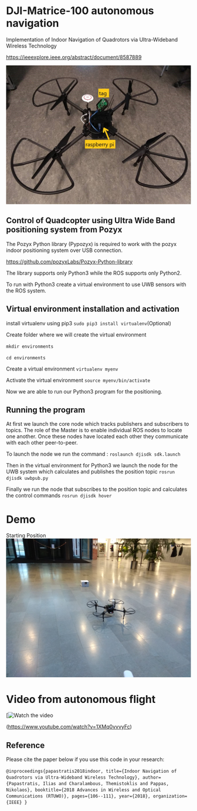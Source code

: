 # DJI-Matrice-100 autonomous navigation 
Implementation of Indoor Navigation of Quadrotors via Ultra-Wideband Wireless Technology

https://ieeexplore.ieee.org/abstract/document/8587889 

![alt text](https://github.com/IliasPap/DJI-Matrice-100/blob/master/images/drone1.jpg)
## Control of Quadcopter using Ultra Wide Band positioning system from Pozyx

The Pozyx Python library (Pypozyx) is required to work with the pozyx indoor positioning system over USB connection. 

https://github.com/pozyxLabs/Pozyx-Python-library

The library supports only Python3 while the ROS supports only Python2.  

To run with Python3 create a virtual environment to use UWB sensors with the ROS system.

## Virtual environment installation and activation

install virtualenv using pip3 `sudo pip3 install virtualenv`(Optional)

Create folder where we will create the virtual environment

`mkdir environments`

`cd environments`

Create a virtual environment `virtualenv myenv` 

Activate the virtual environment  `source myenv/bin/activate`

Now we are able to run our Python3 program for the positioning.
##  Running the program
At first we launch the core node which tracks publishers and subscribers to topics. 
The role of the Master is to enable individual ROS nodes to locate one another.
Once these nodes have located each other they communicate with each other peer-to-peer.

To launch the node we run the command : `roslaunch djisdk sdk.launch`

Then in the virtual environment for Python3 we launch the node for the UWB system which calculates and publishes the position topic
`rosrun djisdk uwbpub.py`

Finally we run the node that subscribes to the position topic and calculates the control commands `rosrun djisdk hover`
# Demo
Starting Position
![alt text](https://github.com/IliasPap/DJI-Matrice-100/blob/master/images/drone_start_position.jpg)

# Video from autonomous flight

[![Watch the video](https://img.youtube.com/vi/1XMq0vvvyFc/0.jpg)

(https://www.youtube.com/watch?v=1XMq0vvvyFc)




## Reference 

Please cite the paper below if you use this code in your research:

`@inproceedings{papastratis2018indoor,
  title={Indoor Navigation of Quadrotors via Ultra-Wideband Wireless Technology},
  author={Papastratis, Ilias and Charalambous, Themistoklis and Pappas, Nikolaos},
  booktitle={2018 Advances in Wireless and Optical Communications (RTUWO)},
  pages={106--111},
  year={2018},
  organization={IEEE}
}`


